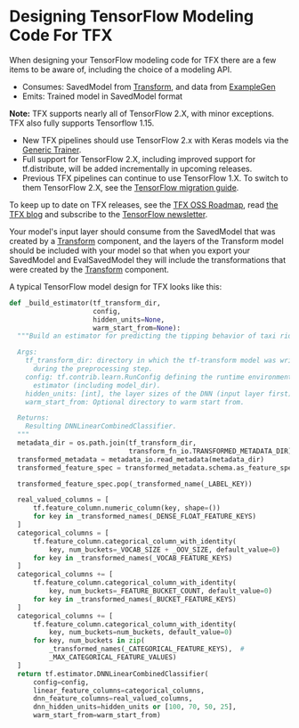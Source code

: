 # Designing TensorFlow Modeling Code For TFX

When designing your TensorFlow modeling code for TFX there are a few items to be
aware of, including the choice of a modeling API.

* Consumes: SavedModel from [Transform](transform.md), and data from
[ExampleGen](examplegen.md)
* Emits: Trained model in SavedModel format

<aside class="note" id="tf2-support"><b>Note:</b> TFX supports nearly all of
  TensorFlow 2.X, with minor exceptions. TFX also fully supports Tensorflow
  1.15.

<ul>
  <li>New TFX pipelines should use TensorFlow 2.x with Keras models via the
    <a href="https://github.com/tensorflow/community/blob/master/rfcs/20200117-tfx-generic-trainer.md">Generic Trainer</a>.</li>
  <li>Full support for TensorFlow 2.X, including improved support for
    tf.distribute, will be added incrementally in upcoming releases.</li>
  <li>Previous TFX pipelines can continue to use TensorFlow 1.X. To switch to
    them TensorFlow 2.X, see the
    <a href="https://www.tensorflow.org/guide/migrate">TensorFlow migration guide</a>.</li>
</ul>

To keep up to date on TFX releases, see the
<a href="https://github.com/tensorflow/tfx/blob/master/ROADMAP.md">TFX OSS
Roadmap</a>, read
<a href="https://blog.tensorflow.org/search?label=TFX&max-results=20">the TFX
blog</a> and subscribe to the
<a href="https://services.google.com/fb/forms/tensorflow/">TensorFlow
newsletter</a>.

</aside>

Your model's input layer should consume from the SavedModel that was created by
a [Transform](transform.md) component, and the layers of the Transform model should
be included with your model so that when you export your SavedModel and
EvalSavedModel they will include the transformations that were created by the
[Transform](transform.md) component.

A typical TensorFlow model design for TFX looks like this:

```python
def _build_estimator(tf_transform_dir,
                     config,
                     hidden_units=None,
                     warm_start_from=None):
  """Build an estimator for predicting the tipping behavior of taxi riders.

  Args:
    tf_transform_dir: directory in which the tf-transform model was written
      during the preprocessing step.
    config: tf.contrib.learn.RunConfig defining the runtime environment for the
      estimator (including model_dir).
    hidden_units: [int], the layer sizes of the DNN (input layer first)
    warm_start_from: Optional directory to warm start from.

  Returns:
    Resulting DNNLinearCombinedClassifier.
  """
  metadata_dir = os.path.join(tf_transform_dir,
                              transform_fn_io.TRANSFORMED_METADATA_DIR)
  transformed_metadata = metadata_io.read_metadata(metadata_dir)
  transformed_feature_spec = transformed_metadata.schema.as_feature_spec()

  transformed_feature_spec.pop(_transformed_name(_LABEL_KEY))

  real_valued_columns = [
      tf.feature_column.numeric_column(key, shape=())
      for key in _transformed_names(_DENSE_FLOAT_FEATURE_KEYS)
  ]
  categorical_columns = [
      tf.feature_column.categorical_column_with_identity(
          key, num_buckets=_VOCAB_SIZE + _OOV_SIZE, default_value=0)
      for key in _transformed_names(_VOCAB_FEATURE_KEYS)
  ]
  categorical_columns += [
      tf.feature_column.categorical_column_with_identity(
          key, num_buckets=_FEATURE_BUCKET_COUNT, default_value=0)
      for key in _transformed_names(_BUCKET_FEATURE_KEYS)
  ]
  categorical_columns += [
      tf.feature_column.categorical_column_with_identity(
          key, num_buckets=num_buckets, default_value=0)
      for key, num_buckets in zip(
          _transformed_names(_CATEGORICAL_FEATURE_KEYS),  #
          _MAX_CATEGORICAL_FEATURE_VALUES)
  ]
  return tf.estimator.DNNLinearCombinedClassifier(
      config=config,
      linear_feature_columns=categorical_columns,
      dnn_feature_columns=real_valued_columns,
      dnn_hidden_units=hidden_units or [100, 70, 50, 25],
      warm_start_from=warm_start_from)
```
